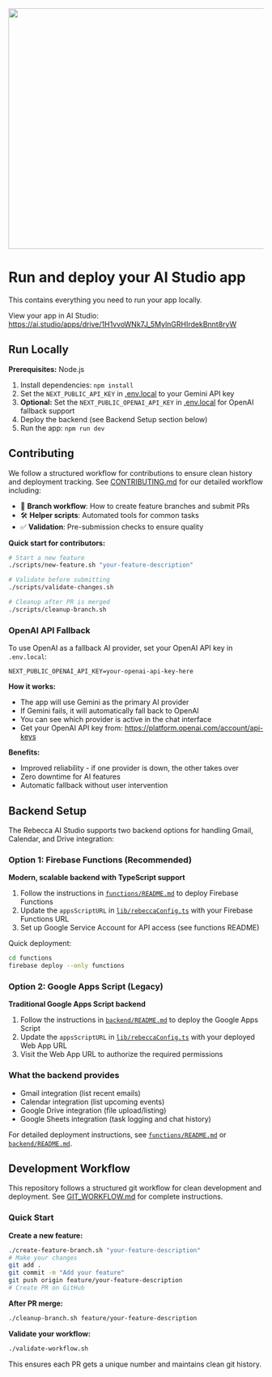 <div align="center">
<img width="1200" height="475" alt="GHBanner" src="https://github.com/user-attachments/assets/0aa67016-6eaf-458a-adb2-6e31a0763ed6" />
</div>

# Run and deploy your AI Studio app

This contains everything you need to run your app locally.

View your app in AI Studio: https://ai.studio/apps/drive/1H1vvoWNk7J_5MylnGRHIrdekBnnt8ryW

## Run Locally

**Prerequisites:**  Node.js

1. Install dependencies:
   `npm install`
2. Set the `NEXT_PUBLIC_API_KEY` in [.env.local](.env.local) to your Gemini API key
3. **Optional:** Set the `NEXT_PUBLIC_OPENAI_API_KEY` in [.env.local](.env.local) for OpenAI fallback support
4. Deploy the backend (see Backend Setup section below)
5. Run the app:
   `npm run dev`

## Contributing

We follow a structured workflow for contributions to ensure clean history and deployment tracking. See [CONTRIBUTING.md](CONTRIBUTING.md) for our detailed workflow including:

- 🔄 **Branch workflow**: How to create feature branches and submit PRs
- 🛠️ **Helper scripts**: Automated tools for common tasks
- ✅ **Validation**: Pre-submission checks to ensure quality

**Quick start for contributors:**
```bash
# Start a new feature
./scripts/new-feature.sh "your-feature-description"

# Validate before submitting
./scripts/validate-changes.sh

# Cleanup after PR is merged
./scripts/cleanup-branch.sh
```

### OpenAI API Fallback

To use OpenAI as a fallback AI provider, set your OpenAI API key in `.env.local`:

```
NEXT_PUBLIC_OPENAI_API_KEY=your-openai-api-key-here
```

**How it works:**
- The app will use Gemini as the primary AI provider
- If Gemini fails, it will automatically fall back to OpenAI
- You can see which provider is active in the chat interface
- Get your OpenAI API key from: https://platform.openai.com/account/api-keys

**Benefits:**
- Improved reliability - if one provider is down, the other takes over
- Zero downtime for AI features
- Automatic fallback without user intervention

## Backend Setup

The Rebecca AI Studio supports two backend options for handling Gmail, Calendar, and Drive integration:

### Option 1: Firebase Functions (Recommended)

**Modern, scalable backend with TypeScript support**

1. Follow the instructions in [`functions/README.md`](functions/README.md) to deploy Firebase Functions
2. Update the `appsScriptURL` in [`lib/rebeccaConfig.ts`](lib/rebeccaConfig.ts) with your Firebase Functions URL
3. Set up Google Service Account for API access (see functions README)

Quick deployment:
```bash
cd functions
firebase deploy --only functions
```

### Option 2: Google Apps Script (Legacy)

**Traditional Google Apps Script backend**

1. Follow the instructions in [`backend/README.md`](backend/README.md) to deploy the Google Apps Script
2. Update the `appsScriptURL` in [`lib/rebeccaConfig.ts`](lib/rebeccaConfig.ts) with your deployed Web App URL
3. Visit the Web App URL to authorize the required permissions

### What the backend provides
- Gmail integration (list recent emails)
- Calendar integration (list upcoming events)  
- Google Drive integration (file upload/listing)
- Google Sheets integration (task logging and chat history)

For detailed deployment instructions, see [`functions/README.md`](functions/README.md) or [`backend/README.md`](backend/README.md).

## Development Workflow

This repository follows a structured git workflow for clean development and deployment. See [GIT_WORKFLOW.md](GIT_WORKFLOW.md) for complete instructions.

### Quick Start

**Create a new feature:**
```bash
./create-feature-branch.sh "your-feature-description"
# Make your changes
git add .
git commit -m "Add your feature"
git push origin feature/your-feature-description
# Create PR on GitHub
```

**After PR merge:**
```bash
./cleanup-branch.sh feature/your-feature-description
```

**Validate your workflow:**
```bash
./validate-workflow.sh
```

This ensures each PR gets a unique number and maintains clean git history.
